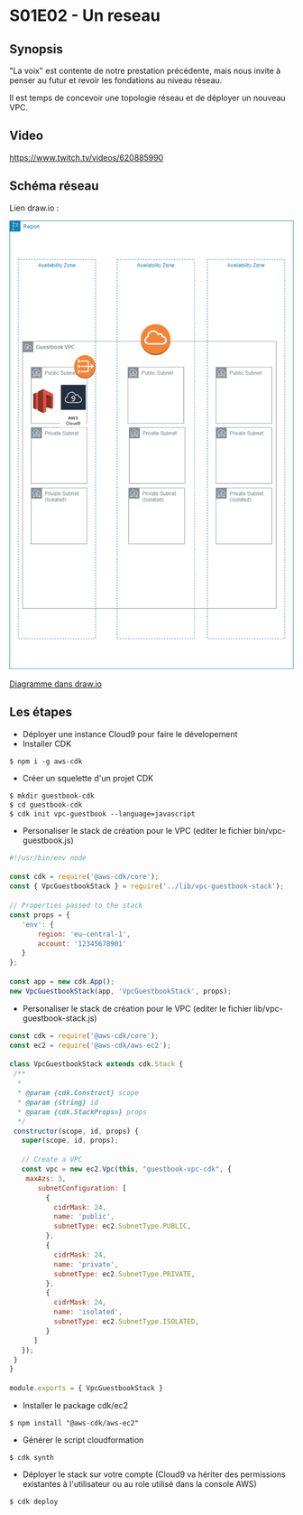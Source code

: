 # S01E02 - Un reseau 

## Synopsis
"La voix" est contente de notre prestation précédente, mais nous invite à penser au futur et revoir les fondations au niveau réseau.

Il est temps de concevoir une topologie réseau et de déployer un nouveau VPC.

## Video
https://www.twitch.tv/videos/620885990

## Schéma réseau


Lien draw.io :

![VPC Design](https://github.com/alfallouji/LIVE-CODING/blob/master/episodes/assets/Episode-02-VPC.png)


[Diagramme dans draw.io](https://www.draw.io/?lightbox=1&highlight=0000ff&edit=_blank&layers=1&nav=1&title=Episode-02-VPC#R7Zpbb%2BI4FMc%2FDdLuQ1ESk9sj0NIZaXa3GqQZaV%2BQSUyw6sSR43CZT7%2FH5AKJw7YjwQyZoUUl%2Ftv4OOf8jm3cDNA03j0LnK7%2F4iFhA8sIdwP0OLAs1%2FDgrxL2hWCanl0okaBhqR2FOf1GStEo1ZyGJGs0lJwzSdOmGPAkIYFsaFgIvm02W3HWtJriiGjCPMBMV7%2FSUK4L1bONo%2F6B0GhdWTaNsibGVeNSyNY45NsTCT0N0FRwLoureDclTDmv8kvxudmZ2npggiTyPR%2F4zCe%2BkGOBc%2FTPEv3tjnb49aEMxgazvLzhzySiPCmHLPeVH1JOE3nwpT2BF5iaGgMbaqaqNLTsltAuu03B1Euqj6bQLrtNwWx3b7bsm%2B0BnghaqdG90bJvnAwQXmjCc8loQqY1dQaIkcAhhWhMOeMCtIQn4L3JWsYMSiZcbtdUknmKA%2BXVLWQMaCueyJJ706rKpeNVr8BNqq7jXaRSbIi32WgYCZ6nB5MfgfzO2oUoIgk9SMFfSTWqgYXMkfs0GStblLHWaDdESAr8jxmNVMeSKzu4LDGykqpHuAWaRJ8OpUdklMPuMhHibE3C8l5K2sAE2Z3F2KyTA2YVwmMixR6aVB%2Bo8mlfTTFFcXvMTscptfVpZhqjUsXllBDVfR%2BzBi7KxPmOJHK0JBpvMGV4SRmVauj%2FKte2M6rD9%2BcDVXvRPBuiNjfnAnKJGIyaMTAdPQim1xEEz7tWDNzfLQbIvbkYeL9bDGzv5mLgazEYWA5Tc%2FYSLiJ18ZyTTC45f4V2X16mVT2Yq5toQerDerdJgy52PNc3feeqi11t4uKLnd0EDNk6YLbfAZhjXQuwamN%2BQthLvmQ0AG2eLxMiewlPVgz9V%2BOntUiMzI4JCnXtltDV%2BDHv%2FPSGH%2BTbN8ePdeenN%2Fw4xu3NP0jnR9ANluQEIAfHypHJMkv7uhv6NYFqL2h2x4boRwM1ugPVX6CQ790cUPqh7B2o3gDVXvJuASj9gFIHyvjjY8YZaOGfd5puhqb2euf4P58m%2Faj1TlM%2FaEK%2Be3M06YfGd5r6QVN7pbsFmrqOv98DTMM3leM%2F4SVhLzyj8vB%2F1Mcll5LHb0YmAP8R0cStAx00pKodgLGIAO0t3rcwgNjNbM9GznmgLxDFkdU84kEdX9EdXw%2Bia10phtXJdT9iuEmDRYJ%2Fbgit1iYBeZYWQrsjD%2B3RtUKon%2FFqIay8SePDEzinju4OzZsRZapigoNXNekm4UkMVocfaHIwNs7SIzS4KqzoTsEzKcfzuJZSPWI0Vp6wZkGYWEMKE%2FyKJiERwwAsWrMQSwxvSs%2FgHcf4G08egIuHTJIkoEyphyeCZnPJBXS8WACzUCcXj4RRuKX9Yvx1vqhqnwuKHkzLG6ZJdIkNpNM6gev4OuJ6HentXYsN%2FfwWPADClPE89N%2BX6q0lDn5nagjnckxbdmsgWslad%2FSuuSSmYci6Vuoayf%2BbTt7agVT3We1AzONqr1b6c%2FuRVPAwD2SxGZmknbuSoHD1ZSYf5L0JWPfzON%2B%2FCYDi8Xm5Q93JU4fo6T8%3D)


## Les étapes

 * Déployer une instance Cloud9 pour faire le dévelopement
 * Installer CDK
 
 ```console
 $ npm i -g aws-cdk
```

 * Créer un squelette d'un projet CDK
 
 ```console 
 $ mkdir guestbook-cdk
 $ cd guestbook-cdk
 $ cdk init vpc-guestbook --language=javascript
```

* Personaliser le stack de création pour le VPC (editer le fichier bin/vpc-guestbook.js)
 
 ```javascript 
 #!/usr/bin/env node

const cdk = require('@aws-cdk/core');
const { VpcGuestbookStack } = require('../lib/vpc-guestbook-stack');

// Properties passed to the stack
const props = {
    'env': {
        region: 'eu-central-1',
        account: '12345678901'
    }
};

const app = new cdk.App();
new VpcGuestbookStack(app, 'VpcGuestbookStack', props);

```

 * Personaliser le stack de création pour le VPC (editer le fichier lib/vpc-guestbook-stack.js)
 
 ```javascript 
const cdk = require('@aws-cdk/core');
const ec2 = require('@aws-cdk/aws-ec2');

class VpcGuestbookStack extends cdk.Stack {
  /**
   *
   * @param {cdk.Construct} scope
   * @param {string} id
   * @param {cdk.StackProps=} props
   */
  constructor(scope, id, props) {
    super(scope, id, props);

    // Create a VPC
    const vpc = new ec2.Vpc(this, "guestbook-vpc-cdk", {
     maxAzs: 3,
    	subnetConfiguration: [
          {
            cidrMask: 24,
            name: 'public',
            subnetType: ec2.SubnetType.PUBLIC,
          },
          {
            cidrMask: 24,
            name: 'private',
            subnetType: ec2.SubnetType.PRIVATE,
          },
          {
            cidrMask: 24,
            name: 'isolated',
            subnetType: ec2.SubnetType.ISOLATED,
          }
       ]
    });
  }
}

module.exports = { VpcGuestbookStack }
```

* Installer le package cdk/ec2 

 ```console 
 $ npm install "@aws-cdk/aws-ec2"
```

* Générer le script cloudformation

 ```console 
 $ cdk synth
```

* Déployer le stack sur votre compte (Cloud9 va hériter des permissions existantes à l'utilisateur ou au role utilisé dans la console AWS)

 ```console 
 $ cdk deploy
```
